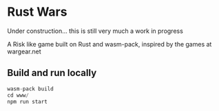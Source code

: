 # Rust Wars
Under construction... this is still very much a work in progress

A Risk like game built on Rust and wasm-pack, inspired by the games at wargear.net
 
## Build and run locally
```js
wasm-pack build
cd www/
npm run start
```
